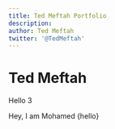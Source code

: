 ```yaml
---
title: Ted Meftah Portfolio
description:
author: Ted Meftah
twitter: '@TedMeftah'
---
```


<script>
    import Counter from '$lib/counter.svelte'
    const hello = "hello"
</script>

# Ted Meftah 

Hello 3

Hey, I am Mohamed {hello}

<Counter />